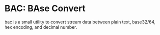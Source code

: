 # BAC: BAse Convert

bac is a small utility to convert stream data between
plain text, base32/64, hex encoding, and decimal number. 
